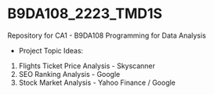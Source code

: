 # B9DA108_2223_TMD1S
Repository for CA1 - B9DA108 Programming for Data Analysis
- Project Topic Ideas:
 1. Flights Ticket Price Analysis - Skyscanner
 2. SEO Ranking Analysis - Google
 3. Stock Market Analysis - Yahoo Finance / Google 
